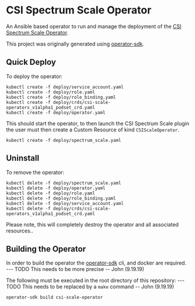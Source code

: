 # CSI Spectrum Scale Operator

An Ansible based operator to run and manage the deployment of the 
[CSI Spectrum Scale Operator](https://github.ibm.com/FSaaS/csi-scale).

This project was originally generated using [operator-sdk](https://github.com/operator-framework/operator-sdk).


## Quick Deploy

To deploy the operator:
```
kubectl create -f deploy/service_account.yaml
kubectl create -f deploy/role.yaml
kubectl create -f deploy/role_binding.yaml
kubectl create -f deploy/crds/csi-scale-operators_v1alpha1_podset_crd.yaml
kubectl create -f deploy/operator.yaml
```

This should start the operator, to then launch the CSI Spectrum Scale plugin the user must then
create a Custom Resource of kind `CSIScaleOperator`.

```
kubectl create -f deploy/spectrum_scale.yaml
```


## Uninstall

To remove the operator:
```
kubectl delete -f deploy/spectrum_scale.yaml
kubectl delete -f deploy/operator.yaml
kubectl delete -f deploy/role.yaml
kubectl delete -f deploy/role_binding.yaml
kubectl delete -f deploy/service_account.yaml
kubectl delete -f deploy/crds/csi-scale-operators_v1alpha1_podset_crd.yaml
```

Please note, this will completely destroy the operator and all associated resources..

## Building the Operator

In order to build the operator the [operator-sdk](https://github.com/operator-framework/operator-sdk) cli,
and docker are required. 
--- TODO This needs to be more precise -- John (9.19.19)

The following must be executed in the root directory of this repository:
--- TODO This needs to be replaced by a `make` command -- John (9.19.19)
```
operator-sdk build csi-scale-operator
```

